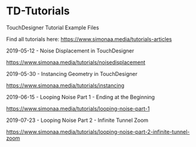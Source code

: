 # TD-Tutorials
 TouchDesigner Tutorial Example Files
 
Find all tutorials here: https://www.simonaa.media/tutorials-articles

2019-05-12 - Noise Displacement in TouchDesigner

https://www.simonaa.media/tutorials/noisedisplacement

2019-05-30 - Instancing Geometry in TouchDesigner

https://www.simonaa.media/tutorials/instancing

2019-06-15 - Looping Noise Part 1 - Ending at the Beginning

https://www.simonaa.media/tutorials/looping-noise-part-1

2019-07-23 - Looping Noise Part 2 - Infinite Tunnel Zoom

https://www.simonaa.media/tutorials/looping-noise-part-2-infinite-tunnel-zoom
